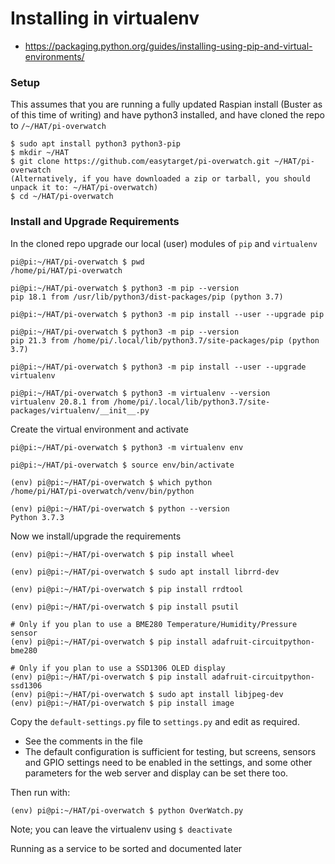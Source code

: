 # Installing in virtualenv
* https://packaging.python.org/guides/installing-using-pip-and-virtual-environments/

### Setup

This assumes that you are running a fully updated Raspian install (Buster as of this time of writing) and have python3 installed, and have cloned the repo to `/~/HAT/pi-overwatch` 

```
$ sudo apt install python3 python3-pip
$ mkdir ~/HAT
$ git clone https://github.com/easytarget/pi-overwatch.git ~/HAT/pi-overwatch
(Alternatively, if you have downloaded a zip or tarball, you should unpack it to: ~/HAT/pi-overwatch) 
$ cd ~/HAT/pi-overwatch
```

### Install and Upgrade Requirements

In the cloned repo upgrade our local (user) modules of `pip` and `virtualenv`
```
pi@pi:~/HAT/pi-overwatch $ pwd
/home/pi/HAT/pi-overwatch

pi@pi:~/HAT/pi-overwatch $ python3 -m pip --version
pip 18.1 from /usr/lib/python3/dist-packages/pip (python 3.7)

pi@pi:~/HAT/pi-overwatch $ python3 -m pip install --user --upgrade pip

pi@pi:~/HAT/pi-overwatch $ python3 -m pip --version
pip 21.3 from /home/pi/.local/lib/python3.7/site-packages/pip (python 3.7)

pi@pi:~/HAT/pi-overwatch $ python3 -m pip install --user --upgrade virtualenv

pi@pi:~/HAT/pi-overwatch $ python3 -m virtualenv --version
virtualenv 20.8.1 from /home/pi/.local/lib/python3.7/site-packages/virtualenv/__init__.py
```
Create the virtual environment and activate
```
pi@pi:~/HAT/pi-overwatch $ python3 -m virtualenv env

pi@pi:~/HAT/pi-overwatch $ source env/bin/activate

(env) pi@pi:~/HAT/pi-overwatch $ which python
/home/pi/HAT/pi-overwatch/venv/bin/python

(env) pi@pi:~/HAT/pi-overwatch $ python --version
Python 3.7.3
```

Now we install/upgrade the requirements

```
(env) pi@pi:~/HAT/pi-overwatch $ pip install wheel

(env) pi@pi:~/HAT/pi-overwatch $ sudo apt install librrd-dev

(env) pi@pi:~/HAT/pi-overwatch $ pip install rrdtool

(env) pi@pi:~/HAT/pi-overwatch $ pip install psutil

# Only if you plan to use a BME280 Temperature/Humidity/Pressure sensor
(env) pi@pi:~/HAT/pi-overwatch $ pip install adafruit-circuitpython-bme280

# Only if you plan to use a SSD1306 OLED display
(env) pi@pi:~/HAT/pi-overwatch $ pip install adafruit-circuitpython-ssd1306
(env) pi@pi:~/HAT/pi-overwatch $ sudo apt install libjpeg-dev
(env) pi@pi:~/HAT/pi-overwatch $ pip install image
```

Copy the `default-settings.py` file to `settings.py` and edit as required.
- See the comments in the file
- The default configuration is sufficient for testing, but screens, sensors and GPIO settings need to be enabled in the settings, and some other parameters for the web server and display can be set there too.

Then run with:

```(env) pi@pi:~/HAT/pi-overwatch $ python OverWatch.py```

Note; you can leave the virtualenv using `$ deactivate`

Running as a service to be sorted and documented later
